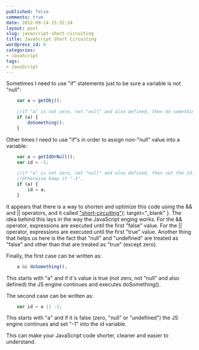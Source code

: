 ```yaml
---
published: false
comments: true
date: 2012-09-14 15:32:24
layout: post
slug: javascript-short-circuiting
title: JavaScript Short Circuiting
wordpress_id: 6
categories:
- JavaScript
tags:
- JavaScript
---
```



<!-- more -->

Sometimes I need to use "if" statements just to be sure a variable is not "null":

``` javascript 
    var a = getObj();
    
    //if "a" is not zero, not "null" and also defined, then do something.
    if (a) { 
        doSomething();
    }
```







Other times I need to use "if"s in order to assign non-"null" value into a variable:

``` javascript  
    var a = getIdOrNull();
    var id = -1;
    
    //if "a" is not zero, not "null" and also defined, then set the id.
    //Otherwise keep it "-1".
    if (a) { 
        id = a;
    }
```
It appears that there is a way to shorten and optimize this code using the && and || operators, and it called ["short-circuiting"](http://en.wikipedia.org/wiki/Short-circuit_evaluation){: target="_blank" }. The idea behind this lays in the way the JavaScript enging works. For the && operator, expressions are executed until the first "false" value. For the || operator, expressions are executed until the first "true" value. Another thing that helps us here is the fact that "null" and "undefined" are treated as "false" and other than that are treated as "true" (except zero).






Finally, the first case can be written as:

``` javascript 
    a && doSomething();
```

This starts with "a" and if it's value is true (not zero, not "null" and also defined) the JS engine continues and executes doSomething().







The second case can be written as:

``` javascript 
    var id = a || -1;
```

This starts with "a" and if it is false (zero, "null" or "undefined") the JS engine continues and set "-1" into the id variable.







This can make your JavaScript code shorter, cleaner and easier to understand.

